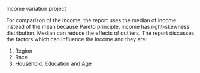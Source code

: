 
Income variation project 

For comparison of the income, the report uses the median of income instead of the mean because Pareto principle, income has right-skewness distribution. Median can reduce the effects of outliers. The report discusses the factors which can influence the income and they are:
1. Region
2. Race
3. Household, Education and Age






